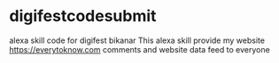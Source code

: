 # digifestcodesubmit
alexa skill code for digifest bikanar
This alexa skill provide my website https://everytoknow.com comments and website data feed to everyone
